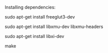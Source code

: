 Installing dependencies:

sudo apt-get install freeglut3-dev

sudo apt-get install libxmu-dev libxmu-headers

sudo apt-get install libxi-dev

make
